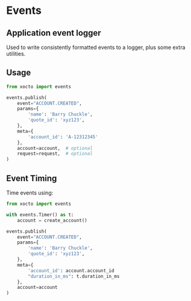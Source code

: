 # Events

## Application event logger

Used to write consistently formatted events to a logger, plus some extra utilities.

## Usage

```python
from xocto import events

events.publish(
    event="ACCOUNT.CREATED",
    params={
        'name': 'Barry Chuckle',
        'quote_id': 'xyz123',
    },
    meta={
        'account_id': 'A-12312345'
    },
    account=account,  # optional
    request=request,  # optional
)
```

## Event Timing

Time events using:

```python
from xocto import events

with events.Timer() as t:
    account = create_account()

events.publish(
    event="ACCOUNT.CREATED",
    params={
        'name': 'Barry Chuckle',
        'quote_id': 'xyz123',
    },
    meta={
        'account_id': account.account_id
        "duration_in_ms": t.duration_in_ms
    },
    account=account
)
```
